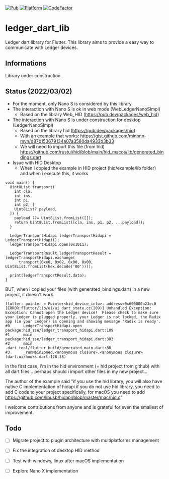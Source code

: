 [![Pub](https://img.shields.io/pub/v/ledger_dart_lib.svg)](https://pub.dartlang.org/packages/ledger_dart_lib) [![Platform](https://img.shields.io/badge/Platform-Flutter-02569B?logo=flutter)](https://flutter.dev) [![CodeFactor](https://www.codefactor.io/repository/github/reddwarf03/ledger_dart_lib/badge)](https://www.codefactor.io/repository/github/reddwarf03/ledger_dart_lib)

# ledger_dart_lib
Ledger dart library for Flutter. This library aims to provide a easy way to communicate with Ledger devices.

## Informations 
Library under construction.

## Status (2022/03/02)
- For the moment, only Nano S is considered by this library
- The interaction with Nano S is ok in web mode (WebLedgerNanoSImpl)
  - Based on the library Web_HID (https://pub.dev/packages/web_hid)
- The interaction with Nano S is under construction for desktop (LedgerNanoSImpl)
  - Based on the library hid (https://pub.dev/packages/hid)
  - With an example that works: https://gist.github.com/minhnn-mvn/d87b153679134a07a3580da4933b3b33
  - We will need to import this file (from hid) https://github.com/rustui/hid/blob/main/hid_macos/lib/generated_bindings.dart
- Issue with HID Desktop
  - When I copied the example in HID project (hid/example/lib folder) and when i execute this, it works
```
void main() {
  Uint8List transport(
    int cla,
    int ins,
    int p1,
    int p2, [
    Uint8List? payload,
  ]) {
    payload ??= Uint8List.fromList([]);
    return Uint8List.fromList([cla, ins, p1, p2, ...payload]);
  }

  LedgerTransportHidapi ledgerTransportHidapi = LedgerTransportHidapi();
  ledgerTransportHidapi.open(0x1011);

  LedgerTransportResult ledgerTransportResult = ledgerTransportHidapi.exchange(
      transport(0xe0, 0x02, 0x00, 0x00, Uint8List.fromList(hex.decode('00'))));

  print(ledgerTransportResult.data);
}
```
BUT, when i copied your files (with generated_bindings.dart) in a new project, it doesn't work.
```
flutter: pointer = Pointer<hid_device_info>: address=0x600000a23ec0
[ERROR:flutter/lib/ui/ui_dart_state.cc(209)] Unhandled Exception: Exception: Cannot open the Ledger device!  Please check to make sure your Ledger is plugged properly, your Ledger is not locked, the Radix app (in your Ledger) is opening and showing message 'Radix is ready'.
#0      LedgerTransportHidapi.open
package:hid_sse/ledger_transport_hidapi.dart:109
#1      main
package:hid_sse/ledger_transport_hidapi.dart:303
#2      main
.dart_tool/flutter_build/generated_main.dart:80
#3      _runMainZoned.<anonymous closure>.<anonymous closure> (dart:ui/hooks.dart:128:38)
```
in the first case, i'm in the hid environment (= hid project from github) with all dart files... perhaps should i import other files in my new project... 

The author of the example said
"if you use the hid library, you will also have native C implementation of hidapi
if you do not use hid library, you need to add C code to your project
specifically, for macOS you need to add https://github.com/libusb/hidapi/blob/master/mac/hid.c"

I welcome contributions from anyone and is grateful for even the smallest of improvement.

## Todo
- [ ] Migrate project to plugin architecture with multiplatforms management
- [ ] Fix the integration of desktop HID method
- [ ] Test with windows, linux after macOS implementation
- [ ] Explore Nano X implementation



